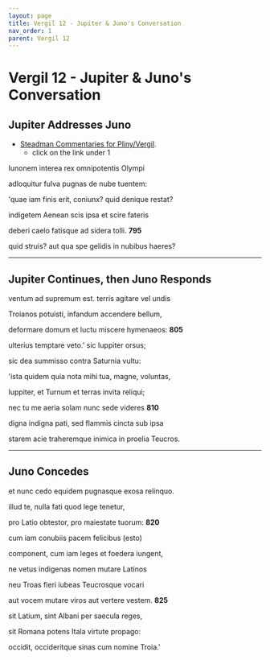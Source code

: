 ```yaml
---
layout: page
title: Vergil 12 - Jupiter & Juno's Conversation
nav_order: 1
parent: Vergil 12
---
```


# Vergil 12 - Jupiter & Juno's Conversation

## Jupiter Addresses Juno

- [Steadman Commentaries for Pliny/Vergil](https://geoffreysteadman.com/ap-pliny-and-vergil).
     - click on the link under 1

Iunonem interea rex omnipotentis Olympi

adloquitur fulva pugnas de nube tuentem:

'quae iam finis erit, coniunx? quid denique restat?

indigetem Aenean scis ipsa et scire fateris

deberi caelo fatisque ad sidera tolli.               **795**

quid struis? aut qua spe gelidis in nubibus haeres?

---------------------

## Jupiter Continues, then Juno Responds

ventum ad supremum est. terris agitare vel undis

Troianos potuisti, infandum accendere bellum,

deformare domum et luctu miscere hymenaeos:               **805**

ulterius temptare veto.' sic Iuppiter orsus;

sic dea summisso contra Saturnia vultu:

'ista quidem quia nota mihi tua, magne, voluntas,

Iuppiter, et Turnum et terras invita reliqui;

nec tu me aeria solam nunc sede videres               **810**

digna indigna pati, sed flammis cincta sub ipsa

starem acie traheremque inimica in proelia Teucros.

---------------------

## Juno Concedes

et nunc cedo equidem pugnasque exosa relinquo.

illud te, nulla fati quod lege tenetur,

pro Latio obtestor, pro maiestate tuorum:               **820**

cum iam conubiis pacem felicibus (esto)

component, cum iam leges et foedera iungent,

ne vetus indigenas nomen mutare Latinos

neu Troas fieri iubeas Teucrosque vocari

aut vocem mutare viros aut vertere vestem.               **825**

sit Latium, sint Albani per saecula reges,

sit Romana potens Itala virtute propago:

occidit, occideritque sinas cum nomine Troia.'
